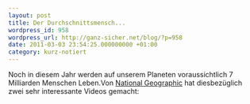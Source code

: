 ```yaml
---
layout: post
title: Der Durchschnittsmensch...
wordpress_id: 958
wordpress_url: http://ganz-sicher.net/blog/?p=958
date: 2011-03-03 23:54:25.000000000 +01:00
category: kurz-notiert
---
```

Noch in diesem Jahr werden auf unserem Planeten voraussichtlich 7 Milliarden Menschen Leben.Von [National Geographic](http://www.nationalgeographic.com/) hat diesbezüglich zwei sehr interessante Videos gemacht:

<object width="560" height="315">
  <param name="movie" value="http://www.youtube.com/v/4B2xOvKFFz4"></param>
  <param name="allowFullScreen" value="true"></param>
  <embed src="http://www.youtube.com/v/4B2xOvKFFz4"
  type="application/x-shockwave-flash" allowfullscreen="true"
  width="560" height="315"></embed>
</object>

<object width="560" height="315">
  <param name="movie" value="http://www.youtube.com/v/sc4HxPxNrZ0"></param>
  <param name="allowFullScreen" value="true"></param>
  <embed src="http://www.youtube.com/v/sc4HxPxNrZ0"
  type="application/x-shockwave-flash" allowfullscreen="true"
  width="560" height="315"></embed>
</object>

